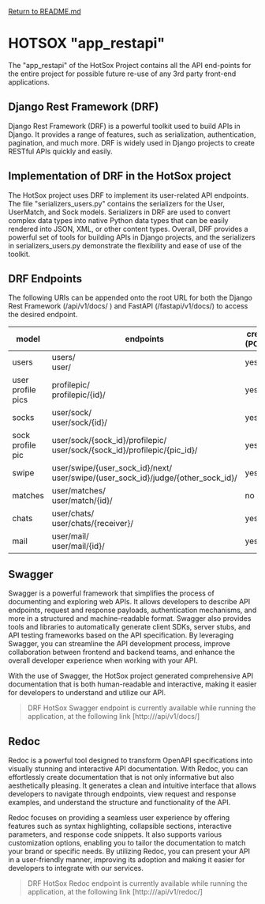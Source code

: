 [Return to README.md](../README.md)

# HOTSOX "app_restapi"

The "app_restapi" of the HotSox Project contains all the API end-points for the entire project for possible future re-use of any 3rd party front-end applications.

## Django Rest Framework (DRF)

Django Rest Framework (DRF) is a powerful toolkit used to build APIs in Django. It provides a range of features, such as serialization, authentication, pagination, and much more. DRF is widely used in Django projects to create RESTful APIs quickly and easily.

## Implementation of DRF in the HotSox project

The HotSox project uses DRF to implement its user-related API endpoints. The file "serializers_users.py" contains the serializers for the User, UserMatch, and Sock models. Serializers in DRF are used to convert complex data types into native Python data types that can be easily rendered into JSON, XML, or other content types. Overall, DRF provides a powerful set of tools for building APIs in Django projects, and the serializers in serializers_users.py demonstrate the flexibility and ease of use of the toolkit.

## DRF Endpoints

The following URIs can be appended onto the root URL for both the Django Rest Framework (/api/v1/docs/ ) and FastAPI (/fastapi/v1/docs/) to access the desired endpoint.

| model             | endpoints                                                                           | create (POST) | retrieve<br>(GET) | update<br>(PUT) | delete<br>(DELETE) |
| ----------------- | ----------------------------------------------------------------------------------- | ------------- | ----------------- | --------------- | ------------------ |
| users             | users/<br>user/                                                                     | yes           | yes               | yes             | yes                |
| user profile pics | profilepic/<br>profilepic/{id}/                                                     | yes           | no                | no              | yes                |
| socks             | user/sock/<br>user/sock/{id}/                                                       | yes           | yes               | yes             | yes                |
| sock profile pic  | user/sock/{sock_id}/profilepic/<br>user/sock/{sock_id}/profilepic/{pic_id}/         | yes           | no                | no              | yes                |
| swipe             | user/swipe/{user_sock_id}/next/<br>user/swipe/(user_sock_id}/judge/{other_sock_id}/ | yes           | yes               | no              | no                 |
| matches           | user/matches/<br>user/match/{id}/                                                   | no            | yes               | no              | yes                |
| chats             | user/chats/<br>user/chats/{receiver}/                                               | yes           | yes               | no              | no                 |
| mail              | user/mail/<br>user/mail/{id}/                                                       | yes           | yes               | no              | yes                |

## Swagger

Swagger is a powerful framework that simplifies the process of documenting and exploring web APIs. It allows developers to describe API endpoints, request and response payloads, authentication mechanisms, and more in a structured and machine-readable format.
Swagger also provides tools and libraries to automatically generate client SDKs, server stubs, and API testing frameworks based on the API specification. By leveraging Swagger, you can streamline the API development process, improve collaboration between frontend and backend teams, and enhance the overall developer experience when working with your API.

With the use of Swagger, the HotSox project generated comprehensive API documentation that is both human-readable and interactive, making it easier for developers to understand and utilize our API.

> DRF HotSox Swagger endpoint is currently available while running the application, at the following link [http://<URL>/api/v1/docs/]

## Redoc

Redoc is a powerful tool designed to transform OpenAPI specifications into visually stunning and interactive API documentation. With Redoc, you can effortlessly create documentation that is not only informative but also aesthetically pleasing. It generates a clean and intuitive interface that allows developers to navigate through endpoints, view request and response examples, and understand the structure and functionality of the API.

Redoc focuses on providing a seamless user experience by offering features such as syntax highlighting, collapsible sections, interactive parameters, and response code snippets. It also supports various customization options, enabling you to tailor the documentation to match your brand or specific needs. By utilizing Redoc, you can present your API in a user-friendly manner, improving its adoption and making it easier for developers to integrate with our services.

> DRF HotSox Redoc endpoint is currently available while running the application, at the following link [http://<URL>/api/v1/redoc/]
